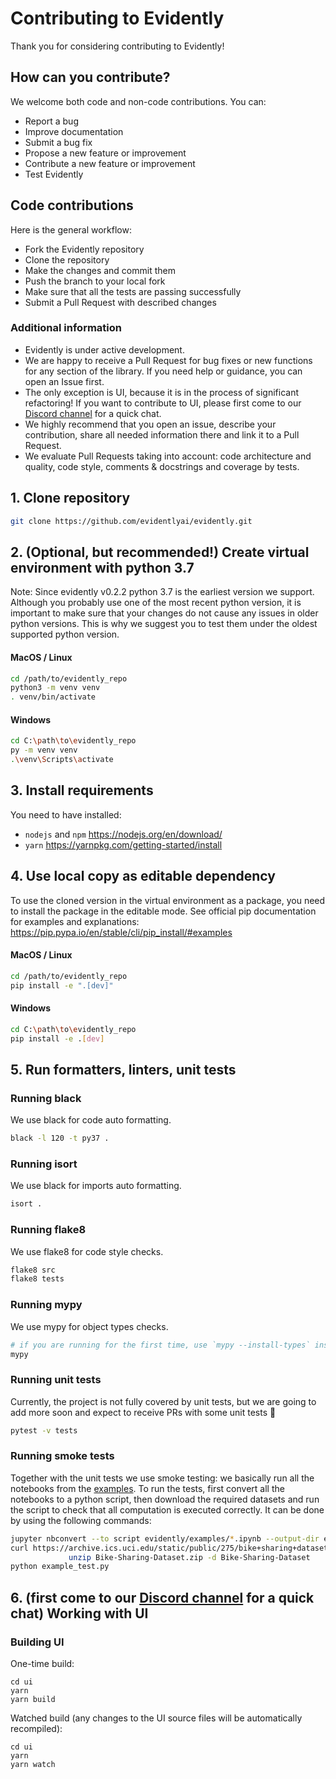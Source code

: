 # Contributing to Evidently

Thank you for considering contributing to Evidently!

## How can you contribute?
We welcome both code and non-code contributions. You can:
* Report a bug
* Improve documentation
* Submit a bug fix
* Propose a new feature or improvement 
* Contribute a new feature or improvement  
* Test Evidently 

## Code contributions
Here is the general workflow:
* Fork the Evidently repository 
* Clone the repository 
* Make the changes and commit them 
* Push the branch to your local fork
* Make sure that all the tests are passing successfully 
* Submit a Pull Request with described changes 

### Additional information
- Evidently is under active development. 
- We are happy to receive a Pull Request for bug fixes or new functions for any section of the library. If you need help or guidance, you can open an Issue first.
- The only exception is UI, because it is in the process of significant refactoring! If you want to contribute to UI, please first come to our [Discord channel](https://discord.gg/xZjKRaNp8b) for a quick chat.  
- We highly recommend that you open an issue, describe your contribution, share all needed information there and link it to a Pull Request.
- We evaluate Pull Requests taking into account: code architecture and quality, code style, comments & docstrings and coverage by tests.

## 1. Clone repository
```sh
git clone https://github.com/evidentlyai/evidently.git
```

## 2. (Optional, but recommended!) Create virtual environment with python 3.7
Note: Since evidently v0.2.2 python 3.7 is the earliest version we support. 
Although you probably use one of the most recent python version, it is important to make sure that your changes do not cause any issues in older python versions. This is why we suggest you to test them under the oldest supported python version.

#### MacOS / Linux
```sh
cd /path/to/evidently_repo
python3 -m venv venv
. venv/bin/activate
```

#### Windows
```sh
cd C:\path\to\evidently_repo
py -m venv venv
.\venv\Scripts\activate
```

## 3. Install requirements
You need to have installed:
- `nodejs` and `npm` https://nodejs.org/en/download/
- `yarn` https://yarnpkg.com/getting-started/install

## 4. Use local copy as editable dependency
To use the cloned version in the virtual environment as a package, you need to install the package in the editable mode.
See official pip documentation for examples and explanations: https://pip.pypa.io/en/stable/cli/pip_install/#examples

#### MacOS / Linux
```sh
cd /path/to/evidently_repo
pip install -e ".[dev]"
```

#### Windows
```sh
cd C:\path\to\evidently_repo
pip install -e .[dev]
```

## 5. Run formatters, linters, unit tests
### Running black 
We use black for code auto formatting.
```sh
black -l 120 -t py37 .
```

### Running isort 
We use black for imports auto formatting.
```sh
isort .
```

### Running flake8 
We use flake8 for code style checks.
```sh
flake8 src
flake8 tests
```

### Running mypy
We use mypy for object types checks.
```sh
# if you are running for the first time, use `mypy --install-types` instead
mypy
```

### Running unit tests
Currently, the project is not fully covered by unit tests, but we are going to add more soon and expect to receive PRs with some unit tests 🙂
```sh
pytest -v tests
```

### Running smoke tests
Together with the unit tests we use smoke testing: we basically run all the notebooks from the [examples](https://github.com/evidentlyai/evidently/tree/main/evidently/examples).
To run the tests, first convert all the notebooks to a python script, then download the required datasets and run the script to check that all computation is executed correctly. It can be done by using the following commands: 

```sh
jupyter nbconvert --to script evidently/examples/*.ipynb --output-dir example_scripts
curl https://archive.ics.uci.edu/static/public/275/bike+sharing+dataset.zip -o Bike-Sharing-Dataset.zip &&
             unzip Bike-Sharing-Dataset.zip -d Bike-Sharing-Dataset
python example_test.py
```

## 6. (first come to our [Discord channel](https://discord.gg/xZjKRaNp8b) for a quick chat) Working with UI

### Building UI
One-time build:
```shell
cd ui
yarn
yarn build
```

Watched build (any changes to the UI source files will be automatically recompiled):
```shell
cd ui
yarn
yarn watch
```
